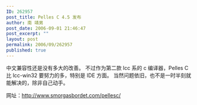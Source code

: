 ```yaml
---
ID: 262957
post_title: Pelles C 4.5 发布
author: 南 靖男
post_date: 2006-09-01 21:46:47
post_excerpt: ""
layout: post
permalink: 2006/09/262957
published: true
---
```

中文兼容性还是没有多大的改善。
不过作为第二款 lcc 系的 c 编译器，Pelles C 比 lcc-win32 要努力的多，特别是 IDE 方面。
当然问题依旧，也不是一时半刻就能解决的，除非自己动手。

网址：<a href="http://www.smorgasbordet.com/pellesc/">http://www.smorgasbordet.com/pellesc/</a>